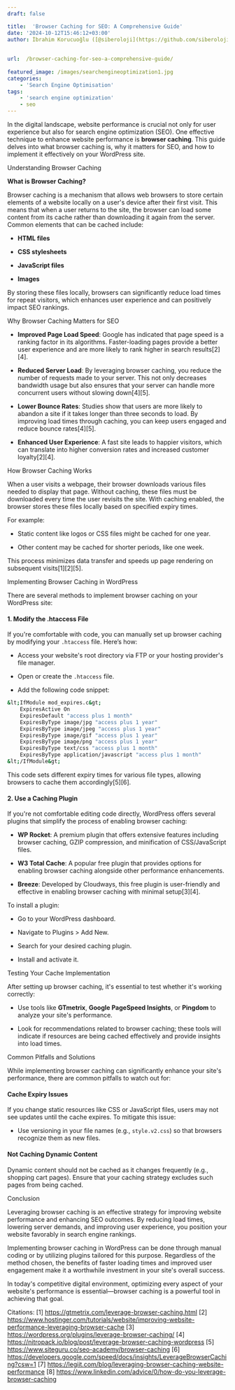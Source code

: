 ```yaml
---
draft: false

title:  'Browser Caching for SEO: A Comprehensive Guide'
date: '2024-10-12T15:46:12+03:00'
author: İbrahim Korucuoğlu ([@siberoloji](https://github.com/siberoloji))
 
 
url:  /browser-caching-for-seo-a-comprehensive-guide/
 
featured_image: /images/searchengineoptimization1.jpg
categories:
    - 'Search Engine Optimisation'
tags:
    - 'search engine optimization'
    - seo
---
```



In the digital landscape, website performance is crucial not only for user experience but also for search engine optimization (SEO). One effective technique to enhance website performance is **browser caching**. This guide delves into what browser caching is, why it matters for SEO, and how to implement it effectively on your WordPress site.



Understanding Browser Caching



**What is Browser Caching?**



Browser caching is a mechanism that allows web browsers to store certain elements of a website locally on a user's device after their first visit. This means that when a user returns to the site, the browser can load some content from its cache rather than downloading it again from the server. Common elements that can be cached include:


* **HTML files**

* **CSS stylesheets**

* **JavaScript files**

* **Images**




By storing these files locally, browsers can significantly reduce load times for repeat visitors, which enhances user experience and can positively impact SEO rankings.



Why Browser Caching Matters for SEO


* **Improved Page Load Speed**: Google has indicated that page speed is a ranking factor in its algorithms. Faster-loading pages provide a better user experience and are more likely to rank higher in search results[2][4].

* **Reduced Server Load**: By leveraging browser caching, you reduce the number of requests made to your server. This not only decreases bandwidth usage but also ensures that your server can handle more concurrent users without slowing down[4][5].

* **Lower Bounce Rates**: Studies show that users are more likely to abandon a site if it takes longer than three seconds to load. By improving load times through caching, you can keep users engaged and reduce bounce rates[4][5].

* **Enhanced User Experience**: A fast site leads to happier visitors, which can translate into higher conversion rates and increased customer loyalty[2][4].




How Browser Caching Works



When a user visits a webpage, their browser downloads various files needed to display that page. Without caching, these files must be downloaded every time the user revisits the site. With caching enabled, the browser stores these files locally based on specified expiry times.



For example:


* Static content like logos or CSS files might be cached for one year.

* Other content may be cached for shorter periods, like one week.




This process minimizes data transfer and speeds up page rendering on subsequent visits[1][2][5].



Implementing Browser Caching in WordPress



There are several methods to implement browser caching on your WordPress site:


#### 1. Modify the .htaccess File



If you're comfortable with code, you can manually set up browser caching by modifying your `.htaccess` file. Here’s how:


* Access your website's root directory via FTP or your hosting provider's file manager.

* Open or create the `.htaccess` file.

* Add the following code snippet:



```bash
&lt;IfModule mod_expires.c&gt;
    ExpiresActive On
    ExpiresDefault "access plus 1 month"
    ExpiresByType image/jpg "access plus 1 year"
    ExpiresByType image/jpeg "access plus 1 year"
    ExpiresByType image/gif "access plus 1 year"
    ExpiresByType image/png "access plus 1 year"
    ExpiresByType text/css "access plus 1 month"
    ExpiresByType application/javascript "access plus 1 month"
&lt;/IfModule&gt;
```



This code sets different expiry times for various file types, allowing browsers to cache them accordingly[5][6].


#### 2. Use a Caching Plugin



If you're not comfortable editing code directly, WordPress offers several plugins that simplify the process of enabling browser caching:


* **WP Rocket**: A premium plugin that offers extensive features including browser caching, GZIP compression, and minification of CSS/JavaScript files.

* **W3 Total Cache**: A popular free plugin that provides options for enabling browser caching alongside other performance enhancements.

* **Breeze**: Developed by Cloudways, this free plugin is user-friendly and effective in enabling browser caching with minimal setup[3][4].




To install a plugin:


* Go to your WordPress dashboard.

* Navigate to Plugins &gt; Add New.

* Search for your desired caching plugin.

* Install and activate it.




Testing Your Cache Implementation



After setting up browser caching, it's essential to test whether it's working correctly:


* Use tools like **GTmetrix**, **Google PageSpeed Insights**, or **Pingdom** to analyze your site's performance.

* Look for recommendations related to browser caching; these tools will indicate if resources are being cached effectively and provide insights into load times.




Common Pitfalls and Solutions



While implementing browser caching can significantly enhance your site's performance, there are common pitfalls to watch out for:


#### Cache Expiry Issues



If you change static resources like CSS or JavaScript files, users may not see updates until the cache expires. To mitigate this issue:


* Use versioning in your file names (e.g., `style.v2.css`) so that browsers recognize them as new files.



#### Not Caching Dynamic Content



Dynamic content should not be cached as it changes frequently (e.g., shopping cart pages). Ensure that your caching strategy excludes such pages from being cached.



Conclusion



Leveraging browser caching is an effective strategy for improving website performance and enhancing SEO outcomes. By reducing load times, lowering server demands, and improving user experience, you position your website favorably in search engine rankings.



Implementing browser caching in WordPress can be done through manual coding or by utilizing plugins tailored for this purpose. Regardless of the method chosen, the benefits of faster loading times and improved user engagement make it a worthwhile investment in your site's overall success.



In today's competitive digital environment, optimizing every aspect of your website's performance is essential—browser caching is a powerful tool in achieving that goal.



Citations: [1] https://gtmetrix.com/leverage-browser-caching.html [2] https://www.hostinger.com/tutorials/website/improving-website-performance-leveraging-browser-cache [3] https://wordpress.org/plugins/leverage-browser-caching/ [4] https://nitropack.io/blog/post/leverage-browser-caching-wordpress [5] https://www.siteguru.co/seo-academy/browser-caching [6] https://developers.google.com/speed/docs/insights/LeverageBrowserCaching?csw=1 [7] https://legiit.com/blog/leveraging-browser-caching-website-performance [8] https://www.linkedin.com/advice/0/how-do-you-leverage-browser-caching
